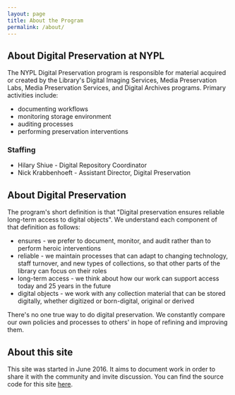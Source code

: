 ```yaml
---
layout: page
title: About the Program
permalink: /about/
---
```


## About Digital Preservation at NYPL

The NYPL Digital Preservation program is responsible for material acquired or created by the Library's Digital Imaging Services, Media Preservation Labs, Media Preservation Services, and Digital Archives programs. Primary activities include:

* documenting workflows
* monitoring storage environment
* auditing processes
* performing preservation interventions

### Staffing

* Hilary Shiue - Digital Repository Coordinator
* Nick Krabbenhoeft - Assistant Director, Digital Preservation

## About Digital Preservation

The program's short definition is that "Digital preservation ensures reliable long-term access to digital objects".
We understand each component of that definition as follows:

* ensures - we prefer to document, monitor, and audit rather than to perform heroic interventions
* reliable - we maintain processes that can adapt to changing technology, staff turnover, and new types of collections, so that other parts of the library can focus on their roles
* long-term access - we think about how our work can support access today and 25 years in the future
* digital objects - we work with any collection material that can be stored digitally, whether digitized or born-digital, original or derived

There's no one true way to do digital preservation.
We constantly compare our own policies and processes to others' in hope of refining and improving them.

## About this site

This site was started in June 2016. It aims to document work in order to share it with the community and invite discussion. You can find the source code for this site [here](https://github.com/nypl/digpres).
